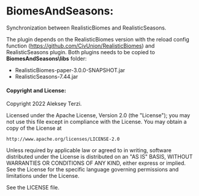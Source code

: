 # BiomesAndSeasons:

Synchronization between RealisticBiomes and RealisticSeasons.

The plugin depends on the RealisticBiomes version with the reload config function (https://github.com/CivUnion/RealisticBiomes) and RealisticSeasons plugin.
Both plugins needs to be copied to **BiomesAndSeasons\libs** folder:
- RealisticBiomes-paper-3.0.0-SNAPSHOT.jar
- RealisticSeasons-7.44.jar

#### Copyright and  License:

Copyright 2022 Aleksey Terzi.

Licensed under the Apache License, Version 2.0 (the "License");
you may not use this file except in compliance with the License.
You may obtain a copy of the License at

    http://www.apache.org/licenses/LICENSE-2.0

Unless required by applicable law or agreed to in writing, software
distributed under the License is distributed on an "AS IS" BASIS,
WITHOUT WARRANTIES OR CONDITIONS OF ANY KIND, either express or implied.
See the License for the specific language governing permissions and
limitations under the License.

See the LICENSE file.
